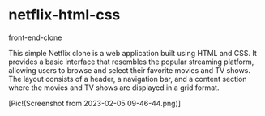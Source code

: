 # netflix-html-css
front-end-clone

This simple Netflix clone is a web application built using HTML and CSS. It provides a basic interface that resembles the popular streaming platform, allowing users to browse and select their favorite movies and TV shows. The layout consists of a header, a navigation bar, and a content section where the movies and TV shows are displayed in a grid format. 

[Pic!(Screenshot from 2023-02-05 09-46-44.png)]

